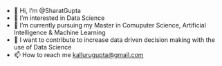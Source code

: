 - 👋 Hi, I’m @SharatGupta
- 👀 I’m interested in Data Science
- 🌱 I’m currently pursuing my Master in Comuputer Science, Artificial Intelligence & Machine Learning
- 💞️ I want to contribute to increase data driven decision making with the use of Data Science
- 📫 How to reach me  kallurugupta@gmail.com

<!---
SharatGupta/SharatGupta is a ✨ special ✨ repository because its `README.md` (this file) appears on your GitHub profile.
You can click the Preview link to take a look at your changes.
--->
